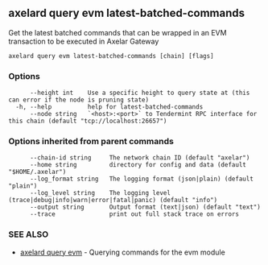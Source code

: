 ## axelard query evm latest-batched-commands

Get the latest batched commands that can be wrapped in an EVM transaction to be executed in Axelar Gateway

```
axelard query evm latest-batched-commands [chain] [flags]
```

### Options

```
      --height int    Use a specific height to query state at (this can error if the node is pruning state)
  -h, --help          help for latest-batched-commands
      --node string   `<host>:<port>` to Tendermint RPC interface for this chain (default "tcp://localhost:26657")
```

### Options inherited from parent commands

```
      --chain-id string     The network chain ID (default "axelar")
      --home string         directory for config and data (default "$HOME/.axelar")
      --log_format string   The logging format (json|plain) (default "plain")
      --log_level string    The logging level (trace|debug|info|warn|error|fatal|panic) (default "info")
      --output string       Output format (text|json) (default "text")
      --trace               print out full stack trace on errors
```

### SEE ALSO

- [axelard query evm](/cli-docs/v0_29_1/axelard_query_evm) - Querying commands for the evm module
